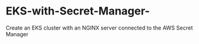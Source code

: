 # EKS-with-Secret-Manager-
Create an EKS cluster with an NGINX server connected to the AWS Secret Manager
